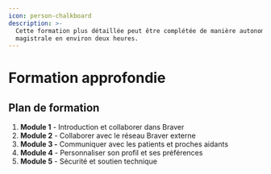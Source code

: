 ```yaml
---
icon: person-chalkboard
description: >-
  Cette formation plus détaillée peut être complétée de manière autonome ou
  magistrale en environ deux heures.
---
```


# Formation approfondie

## Plan de formation

1. **Module 1** - Introduction et collaborer dans Braver
2. **Module 2** - Collaborer avec le réseau Braver externe
3. **Module 3 -** Communiquer avec les patients et proches aidants
4. **Module 4** - Personnaliser son profil et ses préférences
5. **Module 5** - Sécurité et soutien technique

